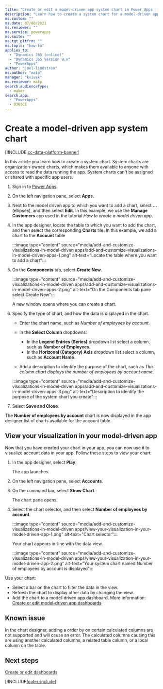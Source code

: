 ```yaml
---
title: "Create or edit a model-driven app system chart in Power Apps | MicrosoftDocs"
description: "Learn how to create a system chart for a model-driven app"
ms.custom: ""
ms.date: 07/08/2021
ms.reviewer: ""
ms.service: powerapps
ms.suite: ""
ms.tgt_pltfrm: ""
ms.topic: "how-to"
applies_to: 
  - "Dynamics 365 (online)"
  - "Dynamics 365 Version 9.x"
  - "PowerApps"
author: "joel-lindstrom"
ms.author: "matp"
manager: "kvivek"
ms.reviewer: matp
search.audienceType: 
  - maker
search.app: 
  - "PowerApps"
  - D365CE
---
```

# Create a model-driven app system chart

[!INCLUDE [cc-data-platform-banner](../../includes/cc-data-platform-banner.md)]

In this article you learn how to create a system chart. System charts are organization-owned charts, which makes them available to anyone with access to read the data running the app. System charts can't be assigned or shared with specific app users.

1.  Sign in to [Power Apps](https://make.powerapps.com/?utm_source=padocs&utm_medium=linkinadoc&utm_campaign=referralsfromdoc).
1. On the left navigation pane, select **Apps**.

1. Next to the model driven app to which you want to add a chart, select **...** (ellipses), and then select **Edit**. In this example, we use the **Manage Customers** app used in the tutorial *How to create a model driven app*.
1. In the app designer, locate the table to which you want to add the chart, and then select the corresponding **Charts** tile. In this example, we add a chart to the **Account** table

   :::image type="content" source="media/add-and-customize-visualizations-in-model-driven apps/add-and-customize-visualizations-in-model-driven-apps-1.png" alt-text="Locate the table where you want to add a chart":::

1. On the **Components** tab, select **Create New**.

   :::image type="content" source="media/add-and-customize-visualizations-in-model-driven apps/add-and-customize-visualizations-in-model-driven-apps-2.png" alt-text="On the Components tab pane select Create New":::

   A new window opens where you can create a chart.

1. Specify the type of chart, and how the data is displayed in the chart.

   - Enter the chart name, such as *Number of employees by account*.
   - In the **Select Column** dropdowns:
      -  In the **Legend Entries (Series)** dropdown list select a column, such as **Number of Employees**.
      - In the **Horizonal (Category) Axis** dropdown list select a column, such as **Account Name**.

   -   Add a description to identify the purpose of the chart, such as *This column chart displays the number of employees by account name*.

   :::image type="content" source="media/add-and-customize-visualizations-in-model-driven apps/add-and-customize-visualizations-in-model-driven-apps-3.png" alt-text="Description to identify the purpose of the system chart you create":::

1. Select **Save and Close**.

The **Number of employees by account** chart is now displayed in the app designer list of charts available for the account table.

## View your visualization in your model-driven app

Now that you have created your chart in your app, you can now use it to visualize account data in your app. Follow these steps to view your chart:

1. In the app designer, select **Play**.

   The app launches.

1. On the left navigation pane, select **Accounts**.

1. On the command bar, select **Show Chart**.

   The chart pane opens.

1. Select the chart selector, and then select **Number of employees by account**.

   :::image type="content" source="media/add-and-customize-visualizations-in-model-driven apps/view-your-visualization-in-your-model-driven-app-1.png" alt-text="Chart selector":::


   Your chart appears in-line with the data view.

   :::image type="content" source="media/add-and-customize-visualizations-in-model-driven apps/view-your-visualization-in-your-model-driven-app-2.png" alt-text="Your system chart named Number of employees by account is displayed":::

Use your chart:
- Select a bar on the chart to filter the data in the view.
- Refresh the chart to display other data by changing the view.
- Add the chart to a model-driven app dashboard. More information: [Create or edit model-driven app dashboards](create-edit-dashboards.md)

## Known issue

In the chart designer, adding a order by on certain calculated columns are not supported and will cause an error. The calculated columns causing this are using another calculated columns, a related table column, or a local column on the table.

## Next steps  
[Create or edit dashboards](create-edit-dashboards.md)


[!INCLUDE[footer-include](../../includes/footer-banner.md)]